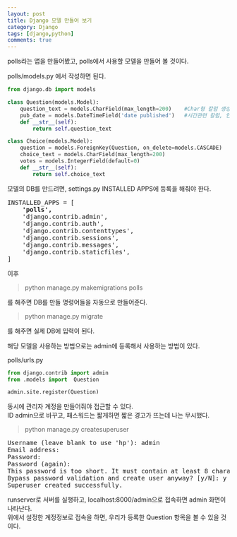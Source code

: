 ```yaml
---
layout: post
title: Django 모델 만들어 보기
category: Django
tags: [django,python]
comments: true
---
```


polls라는 앱을 만들어봤고, polls에서 사용할 모델을 만들어 볼 것이다.

polls/models.py 에서 작성하면 된다.

```python
from django.db import models

class Question(models.Model):
    question_text = models.CharField(max_length=200)    #Char형 칼럼 생성,  최대 길이 200자
    pub_date = models.DateTimeField('date published')   #시간관련 칼럼, 인수는 admin 사이트에서 date published로 표시된다.
    def __str__(self):
        return self.question_text

class Choice(models.Model):
    question = models.ForeignKey(Question, on_delete=models.CASCADE)    #Question과 관계 형성, 나중에 더 알아보기
    choice_text = models.CharField(max_length=200)                      #Char형 칼럼 생성, 최대 길이 200자
    votes = models.IntegerField(default=0)                              #Int형 칼럼 생성, 기본값 0 설정
    def __str__(self):
        return self.choice_text

```
모델의 DB를 만드려면, settings.py INSTALLED APPS에 등록을 해줘야 한다.

<pre>
INSTALLED_APPS = [
    <b>'polls',</b>
    'django.contrib.admin',
    'django.contrib.auth',
    'django.contrib.contenttypes',
    'django.contrib.sessions',
    'django.contrib.messages',
    'django.contrib.staticfiles',
]
</pre>

이후
> python manage.py makemigrations polls

를 해주면 DB를 만들 명령어들을 자동으로 만들어준다.

> python manage.py migrate

를 해주면 실제 DB에 입력이 된다.

해당 모델을 사용하는 방법으로는 admin에 등록해서 사용하는 방법이 있다.

polls/urls.py
```python
from django.contrib import admin
from .models import  Question

admin.site.register(Question)
```

동시에 관리자 계정을 만들어줘야 접근할 수 있다.  
ID admin으로 바꾸고, 패스워드는 짧게하면 짧은 경고가 뜨는데 나는 무시했다.
> python manage.py createsuperuser
<pre>
Username (leave blank to use 'hp'): admin
Email address:
Password:
Password (again):
This password is too short. It must contain at least 8 characters.
Bypass password validation and create user anyway? [y/N]: y
Superuser created successfully.
</pre>

runserver로 서버를 실행하고, localhost:8000/admin으로 접속하면 admin 화면이 나타난다.  
위에서 설정한 계정정보로 접속을 하면, 우리가 등록한 Question 항목을 볼 수 있을 것이다.
